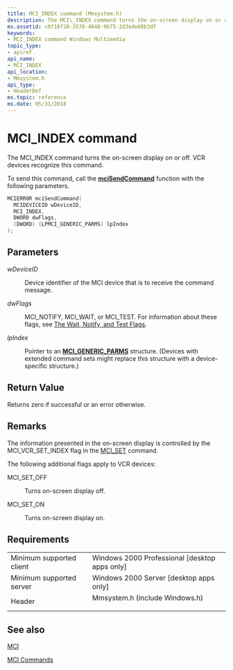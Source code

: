 ```yaml
---
title: MCI_INDEX command (Mmsystem.h)
description: The MCI\_INDEX command turns the on-screen display on or off. VCR devices recognize this command.
ms.assetid: c0f18f28-3578-4648-9b75-2d3ede68b3df
keywords:
- MCI_INDEX command Windows Multimedia
topic_type:
- apiref
api_name:
- MCI_INDEX
api_location:
- Mmsystem.h
api_type:
- HeaderDef
ms.topic: reference
ms.date: 05/31/2018
---
```


# MCI\_INDEX command

The MCI\_INDEX command turns the on-screen display on or off. VCR devices recognize this command.

To send this command, call the [**mciSendCommand**](https://msdn.microsoft.com/library/Dd757160(v=VS.85).aspx) function with the following parameters.


```C++
MCIERROR mciSendCommand(
  MCIDEVICEID wDeviceID, 
  MCI_INDEX, 
  DWORD dwFlags, 
  (DWORD) (LPMCI_GENERIC_PARMS) lpIndex
);
```



## Parameters

<dl> <dt>

<span id="wDeviceID"></span><span id="wdeviceid"></span><span id="WDEVICEID"></span>*wDeviceID*
</dt> <dd>

Device identifier of the MCI device that is to receive the command message.

</dd> <dt>

<span id="dwFlags"></span><span id="dwflags"></span><span id="DWFLAGS"></span>*dwFlags*
</dt> <dd>

MCI\_NOTIFY, MCI\_WAIT, or MCI\_TEST. For information about these flags, see [The Wait, Notify, and Test Flags](the-wait-notify-and-test-flags.md).

</dd> <dt>

<span id="lpIndex"></span><span id="lpindex"></span><span id="LPINDEX"></span>*lpIndex*
</dt> <dd>

Pointer to an [**MCI\_GENERIC\_PARMS**](mci-generic-parms.md) structure. (Devices with extended command sets might replace this structure with a device-specific structure.)

</dd> </dl>

## Return Value

Returns zero if successful or an error otherwise.

## Remarks

The information presented in the on-screen display is controlled by the MCI\_VCR\_SET\_INDEX flag in the [MCI\_SET](mci-set.md) command.

The following additional flags apply to VCR devices:

<dl> <dt>

<span id="MCI_SET_OFF"></span><span id="mci_set_off"></span>MCI\_SET\_OFF
</dt> <dd>

Turns on-screen display off.

</dd> <dt>

<span id="MCI_SET_ON"></span><span id="mci_set_on"></span>MCI\_SET\_ON
</dt> <dd>

Turns on-screen display on.

</dd> </dl>

## Requirements



|                                     |                                                                                                           |
|-------------------------------------|-----------------------------------------------------------------------------------------------------------|
| Minimum supported client<br/> | Windows 2000 Professional \[desktop apps only\]<br/>                                                |
| Minimum supported server<br/> | Windows 2000 Server \[desktop apps only\]<br/>                                                      |
| Header<br/>                   | <dl> <dt>Mmsystem.h (include Windows.h)</dt> </dl> |



## See also

<dl> <dt>

[MCI](mci.md)
</dt> <dt>

[MCI Commands](mci-commands.md)
</dt> </dl>

 

 





